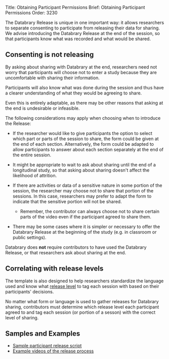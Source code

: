 Title: Obtaining Participant Permissions
Brief: Obtaining Participant Permissions
Order: 3230

The Databrary Release is unique in one important way: it allows researchers to separate consenting to participate from releasing their data for sharing.
We advise introducing the Databrary Release at the end of the session, so that participants know what was recorded and what would be shared.

## Consenting is not releasing 

By asking about sharing with Databrary at the end, researchers need not worry that participants will choose not to enter a study because they are uncomfortable with sharing their information.

Participants will also know what was done during the session and thus have a clearer understanding of what they would be agreeing to share.

Even this is entirely adaptable, as there may be other reasons that asking at the end is undesirable or infeasible.

The following considerations may apply when choosing when to introduce the Release:

- If the researcher would like to give participants the option to select which part or parts of the session to share, the form could be given at the end of each section.
Alternatively, the form could be adapted to allow participants to answer about each section separately at the end of the entire session.
- It might be appropriate to wait to ask about sharing until the end of a longitudinal study, so that asking about sharing doesn't affect the likelihood of attrition.

- If there are activities or data of a sensitive nature in some portion of the session, the researcher may choose not to share that portion of the sessions.
In this case, researchers may prefer to adapt the form to indicate that the sensitive portion will not be shared.
  	- Remember, the contributor can always choose not to share certain parts of the video even if the participant agreed to share them.
- There may be some cases where it is simpler or necessary to offer the Databrary Release at the beginning of the study (e.g.
in classroom or public settings).

Databrary does **not** require contributors to have used the Databrary Release, or that researchers ask about sharing at the end.

## Correlating with release levels

The template is also designed to help researchers standardize the language used and know what [release level](|filename|release-levels.md) to tag each session with based on their participants' decisions.

No matter what form or language is used to gather releases for Databrary sharing, contributors must determine which release level each participant agreed to and tag each session (or portion of a sesson) with the correct level of sharing.

## Samples and Examples

- [Sample participant release script](|filename|obtaining-release/release-script.md)
- [Example videos of the release process](|filename|obtaining-release/release-script-examples.md)
